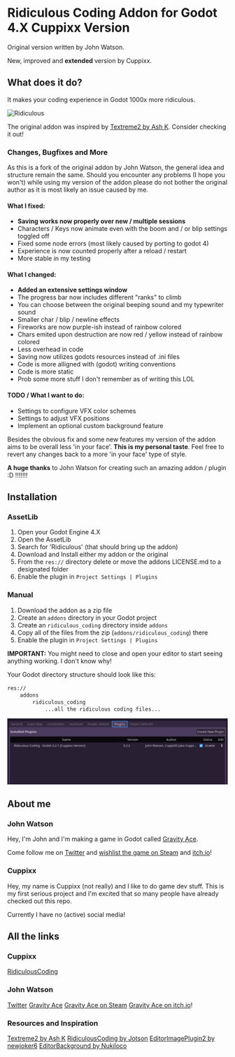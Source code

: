 # Ridiculous Coding Addon for Godot 4.X Cuppixx Version

Original version written by John Watson.

New, improved and **extended** version by Cuppixx.

## What does it do?

It makes your coding experience in Godot 1000x more ridiculous.

![Ridiculous](readme-example.gif)

The original addon was inspired by [Textreme2 by Ash K](https://ash-k.itch.io/textreme-2). Consider checking it out!

### Changes, Bugfixes and More

As this is a fork of the original addon by John Watson, the general idea and structure remain the same.
Should you encounter any problems (I hope you won't) while using my version of the addon please do not bother the original author as it is most likely an issue caused by me.

#### What I fixed:
- **Saving works now properly over new / multiple sessions**
- Characters / Keys now animate even with the boom and / or blip settings toggled off
- Fixed some node errors (most likely caused by porting to godot 4)
- Experience is now counted properly after a reload / restart
- More stable in my testing

#### What I changed:
- **Added an extensive settings window**
- The progress bar now includes different "ranks" to climb
- You can choose between the original beeping sound and my typewriter sound
- Smaller char / blip / newline effects
- Fireworks are now purple-ish instead of rainbow colored
- Chars emited upon destruction are now red / yellow instead of rainbow colored
- Less overhead in code
- Saving now utilizes godots resources instead of .ini files
- Code is more alligned with (godot) writing conventions
- Code is more static
- Prob some more stuff I don't remember as of writing this LOL

#### TODO / What I want to do:
- Settings to configure VFX color schemes
- Settings to adjust VFX positions
- Implement an optional custom background feature

Besides the obvious fix and some new features my version of the addon aims to be overall less 'in your face'. **This is my personal taste**. Feel free to revert any changes back to a more 'in your face' type of style.

**A huge thanks** to John Watson for creating such an amazing addon / plugin :D !!!!!!!

## Installation

### AssetLib

1. Open your Godot Engine 4.X
2. Open the AssetLib
3. Search for 'Ridiculous' (that should bring up the addon)
4. Download and Install either my addon or the original
6. From the `res://` directory delete or move the addons LICENSE.md to a designated folder
7. Enable the plugin in `Project Settings | Plugins`

### Manual

1. Download the addon as a zip file
2. Create an `addons` directory in your Godot project
3. Create an `ridiculous_coding` directory inside `addons`
4. Copy all of the files from the zip (`addons/ridiculous_coding`) there
5. Enable the plugin in `Project Settings | Plugins`

**IMPORTANT:** You might need to close and open your editor to start seeing anything working. I don't know why!

Your Godot directory structure should look like this:

```
res://
	addons
		ridiculous_coding
			...all the ridiculous coding files...
```

![Enable plugin](readme-enable.png)

## About me

### John Watson

Hey, I'm John and I'm making a game in Godot called [Gravity Ace](https://gravityace.com).

Come follow me on [Twitter](https://twitter.com/yafd) and [wishlist the game on Steam](https://store.steampowered.com/app/1003860/Gravity_Ace/) and [itch.io](https://jotson.itch.io/gravity)!

### Cuppixx

Hey, my name is Cuppixx (not really) and I like to do game dev stuff. This is my first serious project and I'm excited that so many people have already checked out this repo.

Currently I have no (active) social media!

## All the links

### Cuppixx

[RidiculousCoding](https://github.com/Cuppixx/RidiculousCodingCuppixxVersion/tree/develop)

### John Watson

[Twitter](https://twitter.com/yafd) 
[Gravity Ace](https://gravityace.com)
[Gravity Ace on Steam](https://store.steampowered.com/app/1003860/Gravity_Ace/)
[Gravity Ace on itch.io](https://jotson.itch.io/gravity)!

### Resources and Inspiration 

[Textreme2 by Ash K](https://ash-k.itch.io/textreme-2)
[RidiculousCoding by Jotson](https://github.com/jotson/ridiculous_coding/tree/godot4)
[EditorImagePlugin2 by newjoker6](https://github.com/newjoker6/Editor-Image-Plugin-2)
[EditorBackground by Nukiloco](https://github.com/Nukiloco/editor_background)
